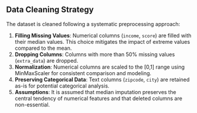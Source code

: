 ## Data Cleaning Strategy

The dataset is cleaned following a systematic preprocessing approach:

1. **Filling Missing Values**: Numerical columns (`income`, `score`) are filled with their median values. This choice mitigates the impact of extreme values compared to the mean.
2. **Dropping Columns**: Columns with more than 50% missing values (`extra_data`) are dropped.
3. **Normalization**: Numerical columns are scaled to the [0,1] range using MinMaxScaler for consistent comparison and modeling.
4. **Preserving Categorical Data**: Text columns (`zipcode`, `city`) are retained as-is for potential categorical analysis.
5. **Assumptions**: It is assumed that median imputation preserves the central tendency of numerical features and that deleted columns are non-essential.
